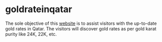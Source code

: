 # goldrateinqatar
The sole objective of this <a href="https://goldrateinqatar.com/">website</a> is to assist visitors with the up-to-date gold rates in Qatar. The visitors will discover gold rates as per gold karat purity like 24K, 22K, etc.  
